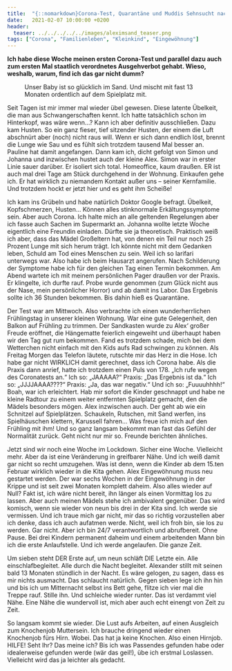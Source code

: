 ```yaml
---
title:  "{::nomarkdown}Corona-Test, Quarantäne und Muddis Sehnsucht nach Freiheit{:/}"
date:   2021-02-07 10:00:00 +0200
header:
  teaser: ../../../../../images/aleximsand_teaser.png
tags: ["Corona", "Familienleben", "Kleinkind", "Eingewöhnung"]
---
```


**Ich habe diese Woche meinen ersten Corona-Test und parallel dazu auch zum ersten Mal staatlich verordnetes Ausgehverbot gehabt. Wieso, weshalb, warum, find ich das gar nicht dumm?**

<figure>
  <img src="../../../../../images/aleximsand.png" alt="">
  <figcaption>Unser Baby ist so glücklich im Sand. Und mischt mit fast 13 Monaten ordentlich auf dem Spielplatz mit.</figcaption>
</figure> 

Seit Tagen ist mir immer mal wieder übel gewesen. Diese latente Übelkeit, die man aus Schwangerschaften kennt. Ich hatte tatsächlich schon im Hinterkopf, was wäre wenn…? Kann ich aber definitiv ausschließen. Dazu kam Husten. So ein ganz fieser, tief sitzender Husten, der einem die Luft abschnürt aber (noch) nicht raus will. Wenn er sich dann endlich löst, brennt die Lunge wie Sau und es fühlt sich trotzdem tausend Mal besser an. Pauline hat damit angefangen. Dann kam ich, dicht gefolgt von Simon und Johanna und inzwischen hustet auch der kleine Alex. Simon war in erster Linie sauer darüber. Er isoliert sich total. Homeoffice, kaum draußen. ER ist auch mal drei Tage am Stück durchgehend in der Wohnung. Einkaufen gehe ich. Er hat wirklich zu niemandem Kontakt außer uns – seiner Kernfamilie. Und trotzdem hockt er jetzt hier und es geht ihm Scheiße!

Ich kam ins Grübeln und habe natürlich Doktor Google befragt. Übelkeit, Kopfschmerzen, Husten… Können alles stinknormale Erkältungssymptome sein. Aber auch Corona. Ich halte mich an alle geltenden Regelungen aber ich fasse auch Sachen im Supermarkt an. Johanna wollte letzte Woche eigentlich eine Freundin einladen. Dürfte sie ja theoretisch. Praktisch weiß ich aber, dass das Mädel Großeltern hat, von denen ein Teil nur noch 25 Prozent Lunge mit sich herum trägt. Ich könnte nicht mit dem Gedanken leben, Schuld am Tod eines Menschen zu sein. Weil ich so larifari unterwegs war. Also habe ich beim Hausarzt angerufen. Nach Schilderung der Symptome habe ich für den gleichen Tag einen Termin bekommen. Am Abend wartete ich mit meinem persönlichen Pager draußen vor der Praxis. Er klingelte, ich durfte rauf. Probe wurde genommen (zum Glück nicht aus der Nase, mein persönlicher Horror) und ab damit ins Labor. Das Ergebnis sollte ich 36 Stunden bekommen. Bis dahin hieß es Quarantäne. 

Der Test war am Mittwoch. Also verbrachte ich einen wunderherrlichen Frühlingstag in unserer kleinen Wohnung. War eine gute Gelegenheit, den Balkon auf Frühling zu trimmen. Der Sandkasten wurde zu Alex‘ großer Freude eröffnet, die Hängematte feierlich eingeweiht und überhaupt haben wir den Tag gut rum bekommen. Fand es trotzdem schade, mich bei dem Wetterchen nicht einfach mit den Kids aufs Rad schwingen zu können. Als Freitag Morgen das Telefon läutete, rutschte mir das Herz in die Hose. Ich habe gar nicht WIRKLICH damit gerechnet, dass ich Corona habe. Als die Praxis dann anrief, hatte ich trotzdem einen Puls von 178. „Ich rufe wegen des Coronatests an.“ Ich so: „JAAAAA?“ Praxis: „Das Ergebnis ist da.“ Ich so: „JJJJAAAA????“ Praxis: „Ja, das war negativ.“ Und ich so: „Fuuuuhhhh!“ Boah, war ich erleichtert.  Hab mir sofort die Kinder geschnappt und habe ne kleine Radtour zu einem weiter entfernten Spielplatz gemacht, den die Mädels  besonders mögen. Alex inzwischen auch. Der geht ab wie ein Schnitzel auf Spielplätzen. Schaukeln, Rutschen, mit Sand werfen, ins Spielhäuschen klettern, Karussell fahren… Was freue ich mich auf den Frühling mit ihm! Und so ganz langsam bekommt man fast das Gefühl der Normalität zurück. Geht nicht nur mir so. Freunde berichten ähnliches. 

Jetzt sind wir noch eine Woche im Lockdown. Sicher eine Woche. Vielleicht mehr. Aber da ist eine Veränderung in greifbarer Nähe. Und ich weiß damit gar nicht so recht umzugehen. Was ist denn, wenn die Kinder ab dem 15.ten Februar wirklich wieder in die Kita gehen. Alex Eingewöhnung muss neu gestartet werden. Der war sechs Wochen in der Eingewöhnung in der Krippe und ist seit zwei Monaten komplett daheim. Also alles wieder auf Null? Fakt ist, ich wäre nicht bereit, ihn länger als einen Vormittag los zu lassen. Aber auch meinen Mädels stehe ich ambivalent gegenüber. Das wird komisch, wenn sie wieder von neun bis drei in der Kita sind. Ich werde sie vermissen. Und ich traue mich gar nicht, mir das so richtig vorzustellen aber ich denke, dass ich auch aufatmen werde. Nicht, weil ich froh bin, sie los zu werden. Gar nicht. Aber ich bin 24/7 verantwortlich und abrufbereit. Ohne Pause. Bei drei Kindern permanent daheim und einem arbeitenden Mann bin ich die erste Anlaufstelle. Und ich werde angelaufen. Die ganze Zeit. 

Um sieben steht DER Erste auf, um neun schläft DIE Letzte ein. Alle einschlafbegleitet. Alle durch die Nacht begleitet. Alexander stillt mit seinen bald 13 Monaten stündlich in der Nacht. Es wäre gelogen, zu sagen, dass es mir nichts ausmacht. Das schlaucht natürlich. Gegen sieben lege ich ihn hin und bis ich um Mitternacht selbst ins Bett gehe, flitze ich vier mal die Treppe rauf. Stille ihn. Und schleiche wieder runter. Das ist verdammt viel Nähe. Eine Nähe die wundervoll ist, mich aber auch echt einengt von Zeit zu Zeit. 

So langsam kommt sie wieder. Die Lust aufs Arbeiten, auf einen Ausgleich zum Knochenjob Muttersein. Ich brauche dringend wieder einen Knochenjob fürs Hirn. Wobei. Das hat ja keine Knochen. Also einen Hirnjob. HILFE! Seht Ihr? Das meine ich? Bis ich was Passendes gefunden habe oder idealerweise gefunden werde (wär das geil!), übe ich erstmal Loslassen. Vielleicht wird das ja leichter als gedacht.  






















 








 

   



















  












 






 





  


  






					 


 
 








